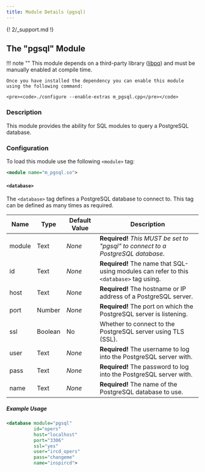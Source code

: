 ```yaml
---
title: Module Details (pgsql)
---
```


{! 2/_support.md !}

## The "pgsql" Module

!!! note ""
    This module depends on a third-party library ([libpq](https://www.postgresql.org/docs/current/static/libpq.html)) and must be manually enabled at compile time.

    Once you have installed the dependency you can enable this module using the following command:

    <pre><code>./configure --enable-extras m_pgsql.cpp</pre></code>

### Description

This module provides the ability for SQL modules to query a PostgreSQL database.

### Configuration

To load this module use the following `<module>` tag:

```xml
<module name="m_pgsql.so">
```

#### `<database>`

The `<database>` tag defines a PostgreSQL database to connect to. This tag can be defined as many times as required.

Name   | Type    | Default Value | Description
------ | ------- | ------------- | -----------
module | Text    | *None*        | **Required!** *This MUST be set to "pgsql" to connect to a PostgreSQL database.*
id     | Text    | *None*        | **Required!** The name that SQL-using modules can refer to this `<database>` tag using.
host   | Text    | *None*        | **Required!** The hostname or IP address of a PostgreSQL server.
port   | Number  | *None*        | **Required!** The port on which the PostgreSQL server is listening.
ssl    | Boolean | No            | Whether to connect to the PostgreSQL server using TLS (SSL).
user   | Text    | *None*        | **Required!** The username to log into the PostgreSQL server with.
pass   | Text    | *None*        | **Required!** The password to log into the PostgreSQL server with.
name   | Text    | *None*        | **Required!** The name of the PostgreSQL database to use.

##### Example Usage

```xml
<database module="pgsql"
          id="opers"
          host="localhost"
          port="3306"
          ssl="yes"
          user="ircd_opers"
          pass="changeme"
          name="inspircd">
```
